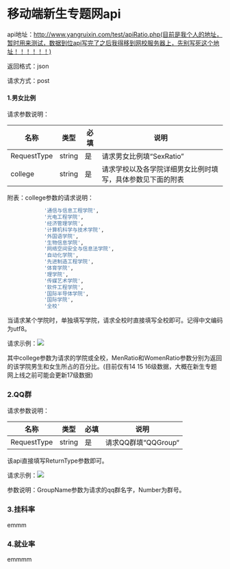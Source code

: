 

# 移动端新生专题网api

api地址：http://www.yangruixin.com/test/apiRatio.php(目前是我个人的地址，暂时用来测试，数据到位api写完了之后我得移到网校服务器上，先别写死这个地址！！！！！！)

返回格式：json

请求方式：post

#### 1.男女比例

请求参数说明：

| 名称          | 类型     | 必填   | 说明                            |
| ----------- | ------ | ---- | ----------------------------- |
| RequestType | string | 是    | 请求男女比例填“SexRatio”             |
| college     | string | 是    | 请求学校以及各学院详细男女比例时填写，具体参数见下面的附表 |



附表：college参数的请求说明：

```sql lite
      		'通信与信息工程学院',
			'光电工程学院',
			'经济管理学院',
			'计算机科学与技术学院',
			'外国语学院',
			'生物信息学院',
			'网络空间安全与信息法学院',
			'自动化学院',
			'先进制造工程学院',
			'体育学院',
			'理学院',
			'传媒艺术学院',
			'软件工程学院',
			'国际半导体学院',
			'国际学院',
			'全校'
```
当请求某个学院时，单独填写学院，请求全校时直接填写全校即可。记得中文编码为utf8。

请求示例：![](http://www.yangruixin.com/test/apitest.png)

其中college参数为请求的学院或全校，MenRatio和WomenRatio参数分别为返回的该学院男生和女生所占的百分比。(目前仅有14 15 16级数据，大概在新生专题网上线之前可能会更新17级数据)

### 2.QQ群

请求参数说明：



| 名称          | 类型     | 必填   | 说明              |
| ----------- | ------ | ---- | --------------- |
| RequestType | string | 是    | 请求QQ群填“QQGroup“ |

该api直接填写ReturnType参数即可。

请求示例：![](http://www.yangruixin.com/test/qqgroup.png)

参数说明：GroupName参数为请求的qq群名字，Number为群号。

### 3.挂科率

emmm

### 4.就业率

emmmm